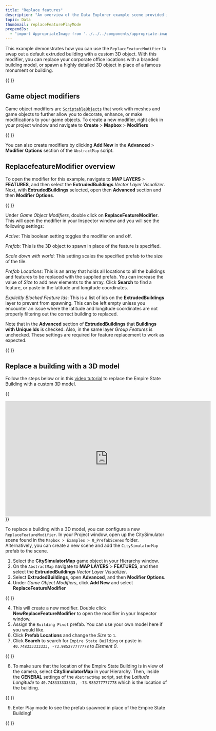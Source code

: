 ```yaml
---
title: "Replace features"
description: "An overview of the Data Explorer example scene provided in the Mapbox Maps SDK for Unity."
topic: Data
thumbnail: replaceFeaturePlayMode
prependJs:
  - "import AppropriateImage from '../../../components/appropriate-image';"
---
```


This example demonstrates how you can use the `ReplaceFeatureModifier` to swap out a default extruded building with a custom 3D object. With this modifier, you can replace your corporate office locations with a branded building model, or spawn a highly detailed 3D object in place of a famous monument or building.

{{
<AppropriateImage imageId="replaceFeaturePlayMode" className="block mx-auto" />
}}

## Game object modifiers

Game object modifiers are [`ScriptableObjects`](https://docs.unity3d.com/Manual/class-ScriptableObject.html) that work with meshes and game objects to further allow you to decorate, enhance, or make modifications to your game objects. To create a new modifier, right click in your project window and navigate to **Create** > **Mapbox** > **Modifiers**


{{
<AppropriateImage imageId="createModifier" className="block mx-auto" />
}}

You can also create modifiers by clicking **Add New** in the **Advanced** > **Modifier Options** section of the `AbstractMap` script.


## ReplacefeatureModifier overview

To open the modifier for this example, navigate to **MAP LAYERS** > **FEATURES**, and then select the **ExtrudedBuildings** *Vector Layer Visualizer*. Next, with **ExtrudedBuildings** selected, open then **Advanced** section and then **Modifier Options**.

{{
<AppropriateImage imageId="modifierPath" className="block mx-auto" />
}}

Under *Game Object Modifiers*, double click on **ReplaceFeatureModifier**. This will open the modifier in your Inspector window and you will see the following settings:

*Active*: This boolean setting toggles the modifier on and off.

*Prefab*: This is the 3D object to spawn in place of the feature is specified.

*Scale down with world*: This setting scales the specified prefab to the size of the tile.

*Prefab Locations*: This is an array that holds all locations to all the buildings and features to be replaced with the supplied prefab. You can increase the value of *Size* to add new elements to the array. Click **Search** to find a feature, or paste in the latitude and longitude coordinates.

*Explicitly Blocked Feature Ids*: This is a list of ids on the **ExtrudedBuildings** layer to prevent from spawning. This can be left empty unless you encounter an issue where the latitude and longitude coordinates are not properly filtering out the correct building to replaced.

Note that in the **Advanced** section of **ExtrudedBuildings** that **Buildings with Unique Ids** is checked. Also, in the same layer *Group Features* is unchecked. These settings are required for feature replacement to work as expected.


{{
<AppropriateImage imageId="replaceFeaturesModifierDetails" className="block mx-auto" />
}}

## Replace a building with a 3D model

Follow the steps below or in this [video tutorial](https://vimeo.com/275107764) to replace the Empire State Building with a custom 3D model.

{{
  <iframe src="https://player.vimeo.com/video/275107764" width="640" height="360" frameborder="0" className="h360 block mx-auto my36" webkitallowfullscreen mozallowfullscreen allowfullscreen></iframe>
}}


To replace a building with a 3D model, you can configure a new `ReplaceFeatureModifier`. In your Project window, open up the CitySimulator scene found in the `Mapbox > Examples > 0_PrefabScenes` folder. Alternatively, you can create a new scene and add the `CitySimulatorMap` prefab to the scene.

1. Select the **CitySimulatorMap** game object in your Hierarchy window.
2. On the `AbstractMap` navigate to **MAP LAYERS** > **FEATURES**, and then select the **ExtrudedBuildings** *Vector Layer Visualizer*.
3. Select **ExtrudedBuildings**, open **Advanced**, and then **Modifier Options**.
4. Under *Game Object Modifiers*, click **Add New** and select **ReplaceFeatureModifier**

{{
<AppropriateImage imageId="replaceFeaturesAddNew" className="block mx-auto" />
}}

4. This will create a new modifier. Double click **NewReplaceFeatureModifier** to open the modifier in your Inspector window.
5. Assign the `Building Pivot` prefab. You can use your own model here if you would like.
6. Click **Prefab Locations** and change the *Size* to `1`.
7. Click **Search** to search for `Empire State Building` or paste in `40.748333333333, -73.985277777778` to *Element 0*.

{{
<AppropriateImage imageId="empireModifierSettings" className="block mx-auto" />
}}

8. To make sure that the location of the Empire State Building is in view of the camera, select **CitySimulatorMap** in your Hierarchy. Then, inside the **GENERAL** settings of the `AbstractMap` script, set the *Latitude Longitude* to `40.748333333333, -73.985277777778` which is the location of the building.

{{
<AppropriateImage imageId="empireMapLocation" className="block mx-auto" />
}}

9. Enter Play mode to see the prefab spawned in place of the Empire State Building!

{{
<AppropriateImage imageId="empireReplaced" className="block mx-auto" />
}}
